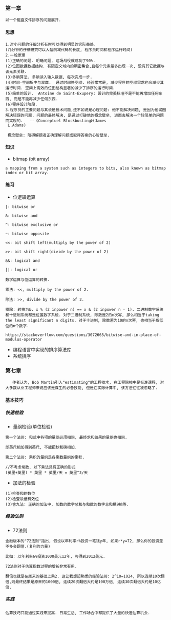 ### 第一章

```
以一个磁盘文件排序的问题展开.
```



#### 思想

```
1.对小问题的仔细分析有时可以得到明显的实际益处.
(几分钟的仔细研究可以大幅削减代码的长度, 程序员时间和程序运行时间)
2.一般原理
(1)正确的问题. 明确问题, 这场战役就成功了90%.
(2)位图数据数据结构. 有限定义域内的稠密集合,且每个元素最多出现一次, 没有其它数据与该元素关联.
(3)多躺算法. 多躺读入输入数据, 每次完成一步.
(4)时间-空间折中与双赢.  通过时间换空间. 经验常常是, 减少程序的空间需求也会减少其运行时间. 空间上高效的位图结构显著的减少了排序的运行时间.
(5)简单的设计.  Antoine de Saint-Exupery: 设计的完美标准不是不能再增加任何东西, 而是不能再减少任何东西.
(6)程序设计阶段.
3.程序员的主要问题与其说是技术问题,还不如说是心理问题: 他不能解决问题, 是因为他试图解决错误的问题. 问题的最终解决, 是通过打破他的概念壁垒, 进而去解决一个较简单的问题而实现的.   --《Conceptuel Blockbusting》(James
 L.Adams)
 
 概念壁垒: 阻碍解题者正确理解问题或取得答案的心智壁垒.
```



#### 知识

* bitmap (bit array)

```
a mapping from a system such as integers to bits, also known as bitmap index or bit array.
```



#### 练习

* 位逻辑运算

```
|: bitwise or

&: bitwise and

^: bitwise exclusive or

~: bitwise opposite

<<: bit shift left(multiply by the power of 2)

>>: bit shift right(divide by the power of 2)

&&: logical and

||: logical or
```



```
数学运算与位运算的转换.

乘法: <<, multiply by the power of 2.

除法: >>, divide by the power of 2.

模除: 转换为&. x % (2 inpower n) == x & (2 inpower n - 1). 二进制数字系统和十进制系统都是位置数字系统. 对于二进制系统, 除数是2的n次幂, 那么相当于taking the least significant n digits. 对于十进制, 除数若为10的n次幂, 也相当于取低位的n个数字.

https://stackoverflow.com/questions/3072665/bitwise-and-in-place-of-modulus-operator
```



* 编程语言中实现的排序算法库
* 系统排序







### 第七章

```
   作者认为, Bob Martin引入"estimating"的工程技术, 在工程院校中是标准课程, 对大多数从业工程师来说应该是谋生的必备技能, 但是在实际计算中, 该方法往往被忽略了.
```



#### 基本技巧



##### 快速检验

* 量纲检验(单位检验)

```
第一个法则: 和式中各项的量纲必须相同, 最终求和结果的量纲也相同.

即英尺相加得到英尺, 不能把秒和磅相加.
```

```
第二个法则: 乘积的量纲是各乘数量纲的乘积.
```

```
//不考虑常数, 以下乘法具有正确的形式
(英里+英里) * 英里 * 英里/天 = 英里^3/天
```

* 加法的检验

```
(1)检查和的数位
(2)检查最低有效位
(3)舍九法: 正确的加法中, 加数的数字总和与和数的数字总和模9相等.
```



##### 经验法则

* 72法则

```
金融版本的"72法则"指出, 假设以年利率r%投资一笔钱y年, 如果r*y=72, 那么你的投资差不多会翻倍.(复利的力量)

比如: 以年利率6%投资1000美元12年, 可得到2012美元.
```

```
72法则对于估算指数过程的增长非常有用.
```

```
翻倍也就是在原来的基础上乘2. 这让我想起熟悉的经验法则: 2^10=1024, 所以连续10次翻倍,则最终结果是原来的1000倍, 连续20次翻倍大约是100万倍, 连续30次翻倍大约是10亿倍.
```



##### 实践

```
估算技巧只能通过实践来提高. 日常生活, 工作场合中都提供了大量的快速估算机会.
```









